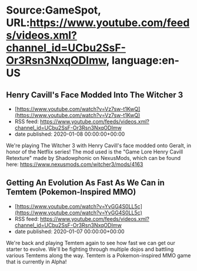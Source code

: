 # Source:GameSpot, URL:https://www.youtube.com/feeds/videos.xml?channel_id=UCbu2SsF-Or3Rsn3NxqODImw, language:en-US

## Henry Cavill's Face Modded Into The Witcher 3
 - [https://www.youtube.com/watch?v=Vz7sw-t1KwQ](https://www.youtube.com/watch?v=Vz7sw-t1KwQ)
 - RSS feed: https://www.youtube.com/feeds/videos.xml?channel_id=UCbu2SsF-Or3Rsn3NxqODImw
 - date published: 2020-01-08 00:00:00+00:00

We're playing The Witcher 3 with Henry Cavill's face modded onto Geralt, in honor of the Netflix series! The mod used is the "Game Lore Henry Cavill Retexture" made by Shadowphonic on NexusMods, which can be found here: https://www.nexusmods.com/witcher3/mods/4163

## Getting An Evolution As Fast As We Can in Temtem (Pokemon-Inspired MMO)
 - [https://www.youtube.com/watch?v=YvGG4S0LL5c](https://www.youtube.com/watch?v=YvGG4S0LL5c)
 - RSS feed: https://www.youtube.com/feeds/videos.xml?channel_id=UCbu2SsF-Or3Rsn3NxqODImw
 - date published: 2020-01-07 00:00:00+00:00

We're back and playing Temtem again to see how fast we can get our starter to evolve. We'll be fighting through multiple dojos and battling various Temtems along the way. Temtem is a Pokemon-inspired MMO game that is currently in Alpha!

